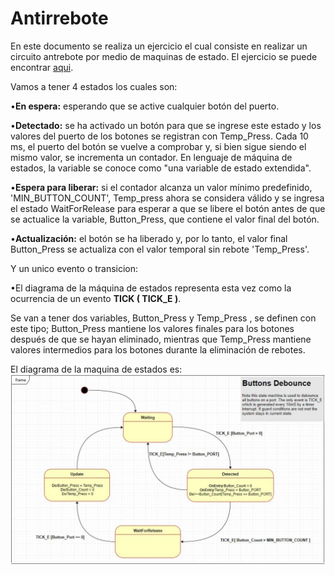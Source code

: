# Antirrebote
En este documento se realiza un ejercicio el cual consiste en realizar un circuito antrebote por medio de maquinas de estado.
El ejercicio se puede encontrar [aqui](https://www.eeweb.com/profile/tommyg/articles/debouncing-push-buttons-using-a-state-machine-approach).

Vamos a tener 4 estados los cuales son:

•**En espera:** esperando que se active cualquier botón del puerto.

•**Detectado:** se ha activado un botón para que se ingrese este estado y los valores del puerto de los botones se registran con Temp_Press. Cada 10 ms, el puerto del botón se vuelve a comprobar y, si bien sigue siendo el mismo valor, se incrementa un contador. En lenguaje de máquina de estados, la variable se conoce como "una variable de estado extendida".

•**Espera para liberar:** si el contador alcanza un valor mínimo predefinido, 'MIN_BUTTON_COUNT', Temp_press ahora se considera válido y se ingresa el estado WaitForRelease para esperar a que se libere el botón antes de que se actualice la variable, Button_Press, que contiene el valor final del botón.

•**Actualización:** el botón se ha liberado y, por lo tanto, el valor final Button_Press se actualiza con el valor temporal sin rebote 'Temp_Press'.

Y un unico evento o transicion:

•El diagrama de la máquina de estados representa esta vez como la ocurrencia de un evento **TICK ( TICK_E )**.

Se van a tener dos variables, Button_Press y Temp_Press , se definen con este tipo; Button_Press mantiene los valores finales para los botones después de que se hayan eliminado, mientras que Temp_Press mantiene valores intermedios para los botones durante la eliminación de rebotes.

El diagrama de la maquina de estados es:
![diagrama](https://github.com/vagudelop/Deboucing/blob/master/Imagenes/diagrama.JPG)
